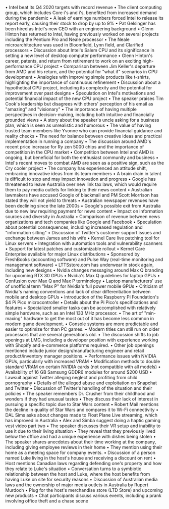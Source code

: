 • Intel beat its Q4 2020 targets with record revenue
• The client computing group, which includes Core i's and i's, benefited from increased demand during the pandemic
• A leak of earnings numbers forced Intel to release its report early, causing their stock to drop by up to 9%
• Pat Gelsinger has been hired as Intel's new CEO with an engineering background
• Glenn Hinton has returned to Intel, having previously worked on several projects including the Pentium Pro and Neale processor
• The Neale microarchitecture was used in Bloomfield, Lynn field, and Clarified processors
• Discussion about Intel's Salem CPU and its significance in setting a new level of desktop computer performance
• Glenn Hinton's career, patents, and return from retirement to work on an exciting high-performance CPU project
• Comparison between Jim Keller's departure from AMD and his return, and the potential for "what if" scenarios in CPU development
• Analogies with improving simple products like t-shirts, highlighting the importance of continuous refinement
• Discussion about a hypothetical CPU project, including its complexity and the potential for improvement over past designs
• Speculation on Intel's motivations and potential financial impact of the new CPU project
• The speaker praises Tim Cook's leadership but disagrees with others' perception of his email as "amazing" and "visionary"
• The importance of having multiple perspectives in decision-making, including both intuitive and financially grounded views
• A story about the speaker's uncle asking for a business plan, which is seen as unrealistic and humorous
• The value of having trusted team members like Yvonne who can provide financial guidance and reality checks
• The need for balance between creative ideas and practical implementation in running a company
• The discussion around AMD's recent price increase for Ry zen 5000 chips and the importance of competition in the CPU market
• Competition between Intel and AMD is ongoing, but beneficial for both the enthusiast community and business
• Intel's recent moves to combat AMD are seen as a positive sign, such as the Cry cooler project
• The company has experienced an attitude shift, embracing innovative ideas from its team members
• A brain drain in talent is difficult to stop and may impact innovation and progress
• Google has threatened to leave Australia over new link tax laws, which would require them to pay media outlets for linking to their news content
• Australian lawmakers have accused Google of blackmail and PM Scott Morrison has stated they will not yield to threats
• Australian newspaper revenues have been declining since the late 2000s
• Google's possible exit from Australia due to new law requiring payment for news content
• Impact on information sources and diversity in Australia
• Comparison of revenue between news organizations and tech companies like Google and Facebook
• Speculation about potential consequences, including increased regulation and "information silting"
• Discussion of Twitter's customer support issues and exchange between James and his wife
• Kernel Care live patching tool for Linux servers
• Integration with automation tools and vulnerability scanners
• Support for latest patches and customizable rollout
• Kernel Care Enterprise available for major Linux distributions
• Sponsored by FreshBooks (accounting software) and Pulse Way (real-time monitoring and management software)
• LTTSstore.com has underwear in stock again, including new designs
• Nvidia changes messaging around Max Q branding for upcoming RTX 30 GPUs
• Nvidia's Max Q guidelines for laptop GPUs
• Confusion over Max Q and Max P terminology
• Laptop manufacturers' use of unofficial term "Max P" for Nvidia's full power mobile GPUs
• Criticism of Nvidia's naming conventions and lack of clear differentiation between mobile and desktop GPUs
• Introduction of the Raspberry Pi Foundation's $4 Pi Pico microcontroller
• Details about the Pi Pico's specifications and features
• Specialized smaller tasks can be accomplished with relatively simple hardware, such as an Intel 133 MHz processor.
• The art of "min-maxing" hardware to get the most out of it has become less common in modern game development.
• Console systems are more predictable and easier to optimize for than PC games.
• Modern titles can still run on older processors that are several generations old.
• The discussion shifts to job openings at LMG, including a developer position with experience working with Shopify and e-commerce platforms required.
• Other job openings mentioned include junior design/manufacturing engineer and retail product/inventory manager positions.
• Performance issues with NVIDIA GPUs, particularly with increased VRAM
• Modification methods to double standard VRAM on certain NVIDIA cards (not compatible with all models)
• Availability of 16 GB Samsung GDDR6 modules for around $200 USD
• Lawsuit against Twitter alleging neglect and profiting from child pornography
• Details of the alleged abuse and exploitation on Snapchat and Twitter
• Discussion of Twitter's handling of the situation and their policies
• The speaker remembers Dr. Crusher from their childhood and wonders if they had unusual tastes
• They discuss their lack of interest in pursuing a specific topic due to Star Wars content
• Robert Mail mentions the decline in quality of Star Wars and compares it to Wi-Fi connectivity
• DAL Sims asks about changes made to Float Plane Live streaming, which has improved in Australia
• Alex and Simba suggest doing a haptic gaming vest video part two
• The speaker discusses their VR setup and inability to use it due to their living situation
• They reveal that they previously lived below the office and had a unique experience with dishes being stolen
• The speaker shares anecdotes about their time working at the company, including giving employee reviews in their home
• They mention using their home as a meeting space for company events.
• Discussion of a person named Luke living in the host's house and receiving a discount on rent
• Host mentions Canadian laws regarding defending one's property and how they relate to Luke's situation
• Conversation turns to a symbiotic relationship between the host and Luke, where the host benefits from having Luke on site for security reasons
• Discussion of Australian media laws and the ownership of major media outlets in Australia by Rupert Murdoch
• Plug for the host's merchandise store (LTD Store) and upcoming new products
• Chat participants discuss various events, including a prank involving office theft and a chase scene